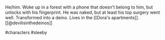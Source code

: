 He/him. Woke up in a forest with a phone that doesn't belong to him, but unlocks with his fingerprint. He was naked, but at least his top surgery went well. Transformed into a deino. Lives in the [[Dora's apartments]]. [[@devilisinthedeinos]]

#characters #sleeby 